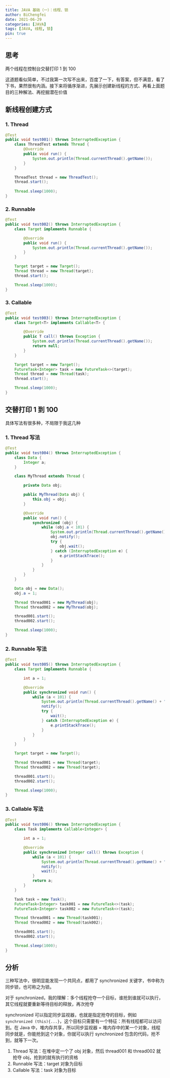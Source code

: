 ```yaml
---
title: JAVA 基础（一）：线程、锁
author: BiChengfei
date: 2021-06-29
categories: [JAVA]
tags: [JAVA, 线程, 锁]
pin: true
---
```


## 思考

两个线程在控制台交替打印 1 到 100

这道题看似简单，不过我第一次写不出来，百度了一下，有答案，但不满意，看了下书，果然很有内涵。接下来将循序渐进，先展示创建新线程的方式、再看上面题目的三种解法、再挖掘潜在价值

## 新线程创建方式

### 1. Thread

```java
@Test
public void test001() throws InterruptedException {
    class ThreadTest extends Thread {
        @Override
        public void run() {
            System.out.println(Thread.currentThread().getName());
        }
    }

    ThreadTest thread = new ThreadTest();
    thread.start();
    
    Thread.sleep(1000);
}
```

### 2. Runnable

```java
@Test
public void test002() throws InterruptedException {
    class Target implements Runnable {

        @Override
        public void run() {
            System.out.println(Thread.currentThread().getName());
        }
    }

    Target target = new Target();
    Thread thread = new Thread(target);
    thread.start();

    Thread.sleep(1000);
}
```

### 3. Callable

```java
@Test
public void test003() throws InterruptedException {
    class Target<T> implements Callable<T> {

        @Override
        public T call() throws Exception {
            System.out.println(Thread.currentThread().getName());
            return null;
        }
    }

    Target target = new Target();
    FutureTask<Integer> task = new FutureTask<>(target);
    Thread thread = new Thread(task);
    thread.start();

    Thread.sleep(1000);
}
```

## 交替打印 1 到 100

具体写法有很多种，不局限于我这几种

### 1. Thread 写法

```java
@Test
public void test004() throws InterruptedException {
    class Data {
        Integer a;
    }

    class MyThread extends Thread {

        private Data obj;

        public MyThread(Data obj) {
            this.obj = obj;
        }

        @Override
        public void run() {
            synchronized (obj) {
                while (obj.a < 101) {
                    System.out.println(Thread.currentThread().getName() + ": " + obj.a++);
                    obj.notify();
                    try {
                        obj.wait();
                    } catch (InterruptedException e) {
                        e.printStackTrace();
                    }
                }
            }
        }
    }

    Data obj = new Data();
    obj.a = 1;

    Thread thread001 = new MyThread(obj);
    Thread thread002 = new MyThread(obj);

    thread001.start();
    thread002.start();

    Thread.sleep(1000);
}
```

### 2. Runnable 写法

```java
@Test
public void test005() throws InterruptedException {
    class Target implements Runnable {

        int a = 1;

        @Override
        public synchronized void run() {
            while (a < 101) {
                System.out.println(Thread.currentThread().getName() + ": " + a++);
                notify();
                try {
                    wait();
                } catch (InterruptedException e) {
                    e.printStackTrace();
                }
            }
        }
    }

    Target target = new Target();

    Thread thread001 = new Thread(target);
    Thread thread002 = new Thread(target);

    thread001.start();
    thread002.start();

    Thread.sleep(1000);
}
```

### 3. Callable 写法

```java
@Test
public void test006() throws InterruptedException {
    class Task implements Callable<Integer> {

        int a = 1;

        @Override
        public synchronized Integer call() throws Exception {
            while (a < 101) {
                System.out.println(Thread.currentThread().getName() + ": " + a++);
                notify();
                wait();
            }
            return a;
        }
    }

    Task task = new Task();
    FutureTask<Integer> task001 = new FutureTask<>(task);
    FutureTask<Integer> task002 = new FutureTask<>(task);

    Thread thread001 = new Thread(task001);
    Thread thread002 = new Thread(task002);

    thread001.start();
    thread002.start();

    Thread.sleep(1000);
}
```

## 分析

三种写法中，很明显能发现一个共同点，都用了 synchronized 关键字，书中称为同步锁，也可称之为锁。

对于 synchronized，我的理解：多个线程抢夺一个目标，谁抢到谁就可以执行，其它线程就要重新等待目标的释放，再次抢夺

synchronized 可以指定同步监视器，也就是指定抢夺的目标，例如 ```synchronized (this){...}```，这个目标只需要有一个特征：所有线程都可以访问到。在 Java 中，堆内存共享，所以同步监视器 = 堆内存中的某一个对象，线程同步就是，你能抢到这个对象，你就可以执行 synchronized 包含的代码，抢不到，就等下一次。

1. Thread 写法：在堆中定一个了 obj 对象，然后 thread001 和 thread002 就抢夺 obj，抢到的就有执行的资格
2. Runnable 写法：target 对象为目标
3. Callable 写法：task 对象为目标